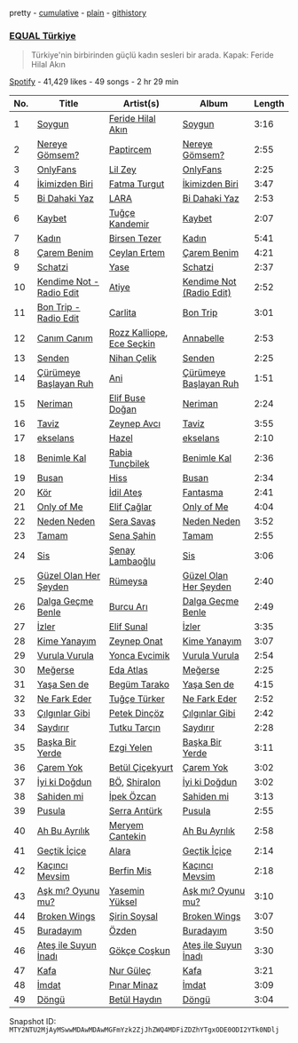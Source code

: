 pretty - [cumulative](/playlists/cumulative/37i9dQZF1DX3aD9A9aINSs.md) - [plain](/playlists/plain/37i9dQZF1DX3aD9A9aINSs) - [githistory](https://github.githistory.xyz/mackorone/spotify-playlist-archive/blob/main/playlists/plain/37i9dQZF1DX3aD9A9aINSs)

### [EQUAL Türkiye](https://open.spotify.com/playlist/37i9dQZF1DX3aD9A9aINSs)

> Türkiye'nin birbirinden güçlü kadın sesleri bir arada\. Kapak: Feride Hilal Akın

[Spotify](https://open.spotify.com/user/spotify) - 41,429 likes - 49 songs - 2 hr 29 min

| No. | Title | Artist(s) | Album | Length |
|---|---|---|---|---|
| 1 | [Soygun](https://open.spotify.com/track/2UuC5wKOxlhB3JIwA88gxO) | [Feride Hilal Akın](https://open.spotify.com/artist/2dLBhX7dIdWL6Fsk9l0n1n) | [Soygun](https://open.spotify.com/album/0QGEwC4RnPMAfuTnOj0sti) | 3:16 |
| 2 | [Nereye Gömsem?](https://open.spotify.com/track/5LnoItjgkP1jQB1BT3xmMc) | [Paptircem](https://open.spotify.com/artist/6c5OFegHscPZXitA884R1b) | [Nereye Gömsem?](https://open.spotify.com/album/4L4pTQbsLkzPJWUogZTw05) | 2:55 |
| 3 | [OnlyFans](https://open.spotify.com/track/3zyGddnNteFhuj1fKMg4sZ) | [Lil Zey](https://open.spotify.com/artist/7Gx2wDVHyW5HJh7dc2t5h7) | [OnlyFans](https://open.spotify.com/album/3h57TeSLK4QUzobHYeewag) | 2:25 |
| 4 | [İkimizden Biri](https://open.spotify.com/track/7M9KPD0b04Z1rxJNGERuAe) | [Fatma Turgut](https://open.spotify.com/artist/1dsKaRPU3HFSdlNyMmH5QI) | [İkimizden Biri](https://open.spotify.com/album/1IcZEk9LPUkJIHomBVTXNX) | 3:47 |
| 5 | [Bi Dahaki Yaz](https://open.spotify.com/track/1PirbxcNXQO9cqEXare9mb) | [LARA](https://open.spotify.com/artist/29A0ZyAAZilbn5F6Vztd5i) | [Bi Dahaki Yaz](https://open.spotify.com/album/7AZ1ZZdWFFFXGxSJpdjWoG) | 2:53 |
| 6 | [Kaybet](https://open.spotify.com/track/2AoEZYLkoBmL26NEKX0XhD) | [Tuğçe Kandemir](https://open.spotify.com/artist/50z4meqYMvVCXEv2jDneDN) | [Kaybet](https://open.spotify.com/album/5oAolvNHkXFg2jsjh1AJfE) | 2:07 |
| 7 | [Kadın](https://open.spotify.com/track/577q8gGSTryRxX1YHWSjWk) | [Birsen Tezer](https://open.spotify.com/artist/3i5LEBNq1A00tgvcmB97vV) | [Kadın](https://open.spotify.com/album/7KzjDIqO99FmlNn3WvGkLx) | 5:41 |
| 8 | [Çarem Benim](https://open.spotify.com/track/4GdjAnbCjmD2yMzwokbHyT) | [Ceylan Ertem](https://open.spotify.com/artist/2crPPfVdmrxn5yUHLQVqOI) | [Çarem Benim](https://open.spotify.com/album/1q5VeXce1POHBoyaCcTsSW) | 4:21 |
| 9 | [Schatzi](https://open.spotify.com/track/5fu9AfLKjskk1aZKRpcOea) | [Yase](https://open.spotify.com/artist/54o2CbLdMsh6SR8hufrQiA) | [Schatzi](https://open.spotify.com/album/3hRPryQo9aZcW5A2vp3L3O) | 2:37 |
| 10 | [Kendime Not \- Radio Edit](https://open.spotify.com/track/6PGPkbYI3ek2Mt0ejCn9Hu) | [Atiye](https://open.spotify.com/artist/56g1u3Bu0S5072aksxyBei) | [Kendime Not \(Radio Edit\)](https://open.spotify.com/album/37tg27a5zEeEDF94nsDwWO) | 2:52 |
| 11 | [Bon Trip \- Radio Edit](https://open.spotify.com/track/1m7rYHVB8LHDTm9EqtKP4f) | [Carlita](https://open.spotify.com/artist/1GVbOnrND8b3eh2JZ4opw8) | [Bon Trip](https://open.spotify.com/album/2Mmsb8bBd17AgrB6O2NQKx) | 3:01 |
| 12 | [Canım Canım](https://open.spotify.com/track/1hOGtwPySIeikhY6e1IgCs) | [Rozz Kalliope](https://open.spotify.com/artist/4cKccE5LtINGKLAe0wd8pc), [Ece Seçkin](https://open.spotify.com/artist/1lfD2lvoDctsMr6grjYOb5) | [Annabelle](https://open.spotify.com/album/7j9FxtrUesYwDvnNaXFjUj) | 2:53 |
| 13 | [Senden](https://open.spotify.com/track/4NhuIxFbyzFRsFGTVM5yuz) | [Nihan Çelik](https://open.spotify.com/artist/2sJhBSO8uHc9oGynn8BkyW) | [Senden](https://open.spotify.com/album/7yK7k7SCEcxK4J7fKaxsr2) | 2:25 |
| 14 | [Çürümeye Başlayan Ruh](https://open.spotify.com/track/0iDETKFiAl3i07ubVrvwB3) | [Ani](https://open.spotify.com/artist/1w7GXnVAbouWJoSGQ1gSJz) | [Çürümeye Başlayan Ruh](https://open.spotify.com/album/6APBTVym2sLyLaLP0o40Eo) | 1:51 |
| 15 | [Neriman](https://open.spotify.com/track/0fy8UUTZPVp8pAIq0Q7VkZ) | [Elif Buse Doğan](https://open.spotify.com/artist/56hgP8k96P8s7hQyMvXCHS) | [Neriman](https://open.spotify.com/album/7AgcYDSREj9Q17SFCKHxFc) | 2:24 |
| 16 | [Taviz](https://open.spotify.com/track/2fbZvWLLgtMcMlulxZG7r1) | [Zeynep Avcı](https://open.spotify.com/artist/3gLxwGNcuxevTCnxabSAX3) | [Taviz](https://open.spotify.com/album/4PkacCvf82qLG3mqkK1QCG) | 3:55 |
| 17 | [ekselans](https://open.spotify.com/track/3qu2i564r2IftIYal074xw) | [Hazel](https://open.spotify.com/artist/5uSR40kJGxuUln9hTSN62C) | [ekselans](https://open.spotify.com/album/7birFZsVs9YA52ZLFdfatt) | 2:10 |
| 18 | [Benimle Kal](https://open.spotify.com/track/2exAIFiQr6ubeuYgM7g1I9) | [Rabia Tunçbilek](https://open.spotify.com/artist/6LFDD8c2UxP6NDMfrmlSMk) | [Benimle Kal](https://open.spotify.com/album/4t2PxoCQFeFszISgsUHvdK) | 2:36 |
| 19 | [Busan](https://open.spotify.com/track/0xh2a1G9SYJfp0NhxmQjJ6) | [Hiss](https://open.spotify.com/artist/3G5xL8UA1bD6a2i4o1AvwF) | [Busan](https://open.spotify.com/album/6Hf32zqjmqcOcIHx11nUWA) | 2:34 |
| 20 | [Kör](https://open.spotify.com/track/6iLIgEzOWCYn2aMfQPaMiz) | [İdil Ateş](https://open.spotify.com/artist/69pbpuvOtuRw0isQSCBFyR) | [Fantasma](https://open.spotify.com/album/55BULDEE9DPzM8A4m5emo7) | 2:41 |
| 21 | [Only of Me](https://open.spotify.com/track/4wovmjQE5j5RuRbHY8xAMo) | [Elif Çağlar](https://open.spotify.com/artist/4329Rqrv9R9wc832cqQCVv) | [Only of Me](https://open.spotify.com/album/3s3eet123pefJvJF8fiMir) | 4:04 |
| 22 | [Neden Neden](https://open.spotify.com/track/5ms86L1MvMdoKQk4wtLXYr) | [Sera Savaş](https://open.spotify.com/artist/0ZJEJs5ckjTCpL7BpyAHAF) | [Neden Neden](https://open.spotify.com/album/6a2Km2FGYbwuXDr8GnwZxp) | 3:52 |
| 23 | [Tamam](https://open.spotify.com/track/04bEcRfmY6N3rsfSlfuc7p) | [Sena Şahin](https://open.spotify.com/artist/40VwjQ6yxDV90bjbDU124W) | [Tamam](https://open.spotify.com/album/33H5Kl14pixalyKydBKoUF) | 2:55 |
| 24 | [Sis](https://open.spotify.com/track/6OVQN0KFCvW7cVc3tvLSvP) | [Şenay Lambaoğlu](https://open.spotify.com/artist/3TBKeKodYFrl3UaYKTcapT) | [Sis](https://open.spotify.com/album/06P8zZ1YQ4vfmivL1q9Kqv) | 3:06 |
| 25 | [Güzel Olan Her Şeyden](https://open.spotify.com/track/4zZjdDCBtEhMQAJshLNkNz) | [Rümeysa](https://open.spotify.com/artist/4FH8uYhn6QPw0TPttVqpSY) | [Güzel Olan Her Şeyden](https://open.spotify.com/album/2WP9KKkusHZgK9H5AKqTjL) | 2:40 |
| 26 | [Dalga Geçme Benle](https://open.spotify.com/track/1tnMoMHvAuvIwKskpjnZr0) | [Burcu Arı](https://open.spotify.com/artist/6Trx1bmTmOe0YPsNoL0KGE) | [Dalga Geçme Benle](https://open.spotify.com/album/2NYiRbZScX6mRr7Nf15RCl) | 2:49 |
| 27 | [İzler](https://open.spotify.com/track/7Kll8bTg2rpxNKc4LUU1Fh) | [Elif Sunal](https://open.spotify.com/artist/5Qhu2bQiXqEyRvF2Q9vF0y) | [İzler](https://open.spotify.com/album/7y3u4QypKRi2DFw9omAT3k) | 3:35 |
| 28 | [Kime Yanayım](https://open.spotify.com/track/0czlqpj4cxKcNr49XVnCBn) | [Zeynep Onat](https://open.spotify.com/artist/4WwiioQc49A8v5E5KOSxNZ) | [Kime Yanayım](https://open.spotify.com/album/6DJCh4kPfLxxddF8y7JlCs) | 3:07 |
| 29 | [Vurula Vurula](https://open.spotify.com/track/3NUesJYNCRgSQy4tSuiZsC) | [Yonca Evcimik](https://open.spotify.com/artist/7uViwGf6m3VatgaIx4It0s) | [Vurula Vurula](https://open.spotify.com/album/15E1vOp9KFzGH6E6wEzAKh) | 2:54 |
| 30 | [Meğerse](https://open.spotify.com/track/7y3bvcByG5epxP5hjFkIgT) | [Eda Atlas](https://open.spotify.com/artist/7evFI1HE86akQXdNhdWJVd) | [Meğerse](https://open.spotify.com/album/4T5iWFK3DpGlKcOaboDvay) | 2:25 |
| 31 | [Yaşa Sen de](https://open.spotify.com/track/0Z0zpmoZfLrKCjzrW8IvZ5) | [Begüm Tarako](https://open.spotify.com/artist/0KQBXaSq8nqSOc3DUDXpQF) | [Yaşa Sen de](https://open.spotify.com/album/1zNABVOt6CaR0yNbuLMfUE) | 4:15 |
| 32 | [Ne Fark Eder](https://open.spotify.com/track/2xY8D0eGrEGRoM6KAATeWq) | [Tuğçe Türker](https://open.spotify.com/artist/6Z8HhuPI82uubrWMs7BymI) | [Ne Fark Eder](https://open.spotify.com/album/7CQQIFhqDl4GeFAN9HGK8M) | 2:52 |
| 33 | [Çılgınlar Gibi](https://open.spotify.com/track/3hu1WFZr40AquYw0uqZ8Ox) | [Petek Dinçöz](https://open.spotify.com/artist/3v23sHokmHxpTMLEzCWwYn) | [Çılgınlar Gibi](https://open.spotify.com/album/4Kr5TR4DQt2C5Bj7Lu3I08) | 2:42 |
| 34 | [Saydırır](https://open.spotify.com/track/4hZ6hk096xqXrAeWGkb5rl) | [Tutku Tarçın](https://open.spotify.com/artist/0bScMiM2EDnMKYMhkS2zBW) | [Saydırır](https://open.spotify.com/album/1bZ33ElVrE4yE9adk2NhmA) | 2:28 |
| 35 | [Başka Bir Yerde](https://open.spotify.com/track/4B5Pw0wgHX3frK6NrTamNd) | [Ezgi Yelen](https://open.spotify.com/artist/5EpdmziOWYbygFxQ6V6NHT) | [Başka Bir Yerde](https://open.spotify.com/album/1vSSxTbLGA2vaZG269e9NF) | 3:11 |
| 36 | [Çarem Yok](https://open.spotify.com/track/6uhP5ELtva5073n9OsvspZ) | [Betül Çiçekyurt](https://open.spotify.com/artist/4k4sIsTkO5Rsp8S0uE7KGq) | [Çarem Yok](https://open.spotify.com/album/7mqtNKWxvJvVt15cE3miOX) | 3:02 |
| 37 | [İyi ki Doğdun](https://open.spotify.com/track/6m0cRyEXINcwU3EoT3Bqf4) | [BÖ](https://open.spotify.com/artist/65l8s1yyb4imsrrDUNHbj0), [Shiralon](https://open.spotify.com/artist/6blxXoc7LrO0e9H0wwxdWG) | [İyi ki Doğdun](https://open.spotify.com/album/3RJYxcldrfJWdvlRm4zKY7) | 3:02 |
| 38 | [Sahiden mi](https://open.spotify.com/track/05Th0vC1r3FEbyh0chdXdl) | [İpek Özcan](https://open.spotify.com/artist/2E9ccxAgaGu6DT1rCNfFsG) | [Sahiden mi](https://open.spotify.com/album/1FIzghXYtNpjjSFaQovmfG) | 3:13 |
| 39 | [Pusula](https://open.spotify.com/track/6mrVm6ivuBy6kgOud4gqO5) | [Serra Arıtürk](https://open.spotify.com/artist/6my1E0Xgjweume5eR9cWW7) | [Pusula](https://open.spotify.com/album/2MMMPJBJfbD0qtfPbqyNai) | 2:55 |
| 40 | [Ah Bu Ayrılık](https://open.spotify.com/track/6xoIEDBciRM0Dzj1K3pWzR) | [Meryem Cantekin](https://open.spotify.com/artist/0ZTWbUf3NYu0jFkWtYCpK4) | [Ah Bu Ayrılık](https://open.spotify.com/album/1DQXHSGm8m9zXVl6B28BPE) | 2:58 |
| 41 | [Geçtik İçiçe](https://open.spotify.com/track/4Imtj2LVF0ZFBQDAq4vkLI) | [Alara](https://open.spotify.com/artist/73cy4QAQJslj4bVgTxN5bk) | [Geçtik İçiçe](https://open.spotify.com/album/4oE8w44Nd0QKrVoTFivxtZ) | 2:14 |
| 42 | [Kaçıncı Mevsim](https://open.spotify.com/track/2ULzM932bwJhqux7gT7dIp) | [Berfin Mis](https://open.spotify.com/artist/1CoiO3TdOsRbxRdR499PSn) | [Kaçıncı Mevsim](https://open.spotify.com/album/6ayigrHztbmiPLEIwkhPof) | 2:18 |
| 43 | [Aşk mı? Oyunu mu?](https://open.spotify.com/track/6LcGjziSNxFAZ9eDM5xzeU) | [Yasemin Yüksel](https://open.spotify.com/artist/70nGcbG8jqQlucCIOZcAer) | [Aşk mı? Oyunu mu?](https://open.spotify.com/album/3uN6oC4TIBY0EeU5opBkco) | 3:10 |
| 44 | [Broken Wings](https://open.spotify.com/track/18bIyNSSAYS3FbnNZmePj9) | [Şirin Soysal](https://open.spotify.com/artist/0cQSDs28d2xyeYFEjrk5X9) | [Broken Wings](https://open.spotify.com/album/4Z6BDZay5v5OlkFfCUJ75b) | 3:07 |
| 45 | [Buradayım](https://open.spotify.com/track/5wrxoeor4Rd6OyJqIeuI0c) | [Özden](https://open.spotify.com/artist/72kvCthv6AhcGegRjxrofs) | [Buradayım](https://open.spotify.com/album/79vHwGJQKbObyvnFLRiRds) | 3:50 |
| 46 | [Ateş ile Suyun İnadı](https://open.spotify.com/track/7MIGRrYHgdFwycxJ5aDXmi) | [Gökçe Coşkun](https://open.spotify.com/artist/5jZoqQRsD5rH9SSDHegEk6) | [Ateş ile Suyun İnadı](https://open.spotify.com/album/5kPSbyW7vSacYatIr8nANB) | 3:30 |
| 47 | [Kafa](https://open.spotify.com/track/6hLHMjLQyOeBnhXZxBuVYW) | [Nur Güleç](https://open.spotify.com/artist/5GsD6QnL32cYwvtnLtsQE6) | [Kafa](https://open.spotify.com/album/5KCl71LvYa6F1YJQ7kq5E5) | 3:21 |
| 48 | [İmdat](https://open.spotify.com/track/45P9dlQpCyWPU0x3KNTqPt) | [Pınar Minaz](https://open.spotify.com/artist/4VKwn7O3lpWbx6K0gDjxJZ) | [İmdat](https://open.spotify.com/album/6q2i9geRO8TmTdmmQNwYH8) | 3:09 |
| 49 | [Döngü](https://open.spotify.com/track/4HmcPhmvJw1S6GsXt0Syse) | [Betül Haydın](https://open.spotify.com/artist/4bJaoGldD74u5aLEwZdEad) | [Döngü](https://open.spotify.com/album/6hy7rHzSYwOllf4B52kTlg) | 3:04 |

Snapshot ID: `MTY2NTU2MjAyMSwwMDAwMDAwMGFmYzk2ZjJhZWQ4MDFiZDZhYTgxODE0ODI2YTk0NDlj`
